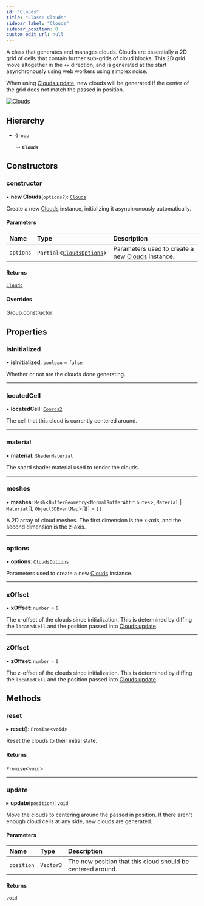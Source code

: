 ```yaml
---
id: "Clouds"
title: "Class: Clouds"
sidebar_label: "Clouds"
sidebar_position: 0
custom_edit_url: null
---
```


A class that generates and manages clouds. Clouds are essentially a 2D grid of cells that contain further sub-grids of
cloud blocks. This 2D grid move altogether in the `+x` direction, and is generated at the start asynchronously using
web workers using simplex noise.

When using [Clouds.update](Clouds.md#update-166), new clouds will be generated if the center of the grid
does not match the passed in position.

![Clouds](/img/docs/clouds.png)

## Hierarchy

- `Group`

  ↳ **`Clouds`**

## Constructors

### constructor

• **new Clouds**(`options?`): [`Clouds`](Clouds.md)

Create a new [Clouds](Clouds.md) instance, initializing it asynchronously automatically.

#### Parameters

| Name | Type | Description |
| :------ | :------ | :------ |
| `options` | `Partial`\<[`CloudsOptions`](../modules.md#cloudsoptions-166)\> | Parameters used to create a new [Clouds](Clouds.md) instance. |

#### Returns

[`Clouds`](Clouds.md)

#### Overrides

Group.constructor

## Properties

### isInitialized

• **isInitialized**: `boolean` = `false`

Whether or not are the clouds done generating.

___

### locatedCell

• **locatedCell**: [`Coords2`](../modules.md#coords2-166)

The cell that this cloud is currently centered around.

___

### material

• **material**: `ShaderMaterial`

The shard shader material used to render the clouds.

___

### meshes

• **meshes**: `Mesh`\<`BufferGeometry`\<`NormalBufferAttributes`\>, `Material` \| `Material`[], `Object3DEventMap`\>[][] = `[]`

A 2D array of cloud meshes. The first dimension is the x-axis, and the second dimension is the z-axis.

___

### options

• **options**: [`CloudsOptions`](../modules.md#cloudsoptions-166)

Parameters used to create a new [Clouds](Clouds.md) instance.

___

### xOffset

• **xOffset**: `number` = `0`

The x-offset of the clouds since initialization. This is determined by diffing the `locatedCell` and the
position passed into [Clouds.update](Clouds.md#update-166).

___

### zOffset

• **zOffset**: `number` = `0`

The z-offset of the clouds since initialization. This is determined by diffing the `locatedCell` and the
position passed into [Clouds.update](Clouds.md#update-166).

## Methods

### reset

▸ **reset**(): `Promise`\<`void`\>

Reset the clouds to their initial state.

#### Returns

`Promise`\<`void`\>

___

### update

▸ **update**(`position`): `void`

Move the clouds to centering around the passed in position. If there aren't enough cloud
cells at any side, new clouds are generated.

#### Parameters

| Name | Type | Description |
| :------ | :------ | :------ |
| `position` | `Vector3` | The new position that this cloud should be centered around. |

#### Returns

`void`
